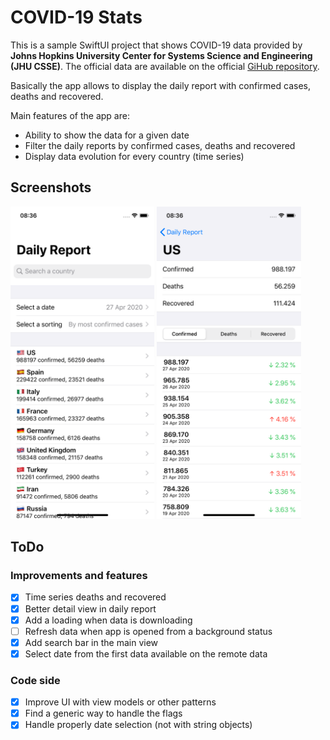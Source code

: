 # COVID-19 Stats

This is a sample SwiftUI project that shows COVID-19 data provided by **Johns Hopkins University Center for Systems Science and Engineering (JHU CSSE)**. The official data are available on the official [GiHub repository](https://github.com/CSSEGISandData/COVID-19).

Basically the app allows to display the daily report with confirmed cases, deaths and recovered.

Main features of the app are:

* Ability to show the data for a given date
* Filter the daily reports by confirmed cases, deaths and recovered
* Display data evolution for every country (time series)

## Screenshots

<img src="screenshots/screen_01_202004280804.png" height="500px">
<img src="screenshots/screen_02_202004280804.png" height="500px">

## ToDo

### Improvements and features

* [x] Time series deaths and recovered
* [x] Better detail view in daily report
* [x] Add a loading when data is downloading
* [ ] Refresh data when app is opened from a background status
* [x] Add search bar in the main view
* [x] Select date from the first data available on the remote data

### Code side

* [x] Improve UI with view models or other patterns
* [x] Find a generic way to handle the flags
* [x] Handle properly date selection (not with string objects)
